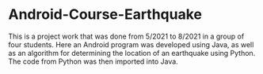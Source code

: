 # Android-Course-Earthquake
This is a project work that was done from 5/2021 to 8/2021 in a group of four students. Here an Android program was developed using Java, as well as an algorithm for determining the location of an earthquake using Python. The code from Python was then imported into Java.
